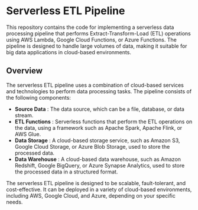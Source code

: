 # Serverless ETL Pipeline

This repository contains the code for implementing a serverless data processing pipeline that performs Extract-Transform-Load (ETL) operations using AWS Lambda, Google Cloud Functions, or Azure Functions. The pipeline is designed to handle large volumes of data, making it suitable for big data applications in cloud-based environments.


## Overview

The serverless ETL pipeline uses a combination of cloud-based services and technologies to perform data processing tasks. The pipeline consists of the following components:

- **Source Data** : The data source, which can be a file, database, or data stream.
- **ETL Functions** : Serverless functions that perform the ETL operations on the data, using a framework such as Apache Spark, Apache Flink, or AWS Glue.
- **Data Storage** : A cloud-based storage service, such as Amazon S3, Google Cloud Storage, or Azure Blob Storage, used to store the processed data.
- **Data Warehouse** : A cloud-based data warehouse, such as Amazon Redshift, Google BigQuery, or Azure Synapse Analytics, used to store the processed data in a structured format.

The serverless ETL pipeline is designed to be scalable, fault-tolerant, and cost-effective. It can be deployed in a variety of cloud-based environments, including AWS, Google Cloud, and Azure, depending on your specific needs.
